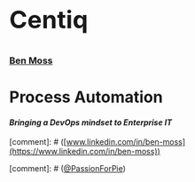 <span class="highlight" style="font-size: 44px; font-weight: bold;">Centiq</span>

<img data-src="assets/cover/centiq_logo.svg" class="logo">

### [Ben Moss](mailto:bmoss@centiq.co.uk)

# Process Automation

#### _Bringing a <span class="highlight">DevOps mindset</span> to Enterprise IT_




 



[comment]: # ([www.linkedin.com/in/ben-moss](https://www.linkedin.com/in/ben-moss))

[comment]: # ([@PassionForPie](http://twitter.com/PassionForPie))
